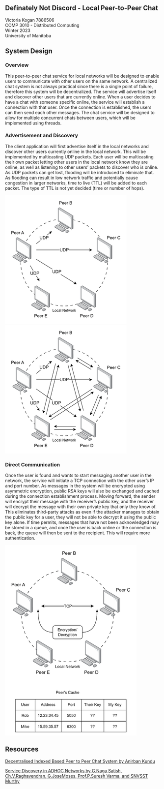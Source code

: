## Definately Not Discord - Local Peer-to-Peer Chat

Victoria Kogan 7886506\
COMP 3010 - Distributed Computing\
Winter 2023\
University of Manitoba

## System Design


### Overview

This peer-to-peer chat service for local networks will be designed to enable users to communicate with other users on the same network. 
A centralized chat system is not always practical since there is a single point of failure, therefore this system will be decentralized. 
The service will advertise itself and discover other users that are currently online. 
When a user decides to have a chat with someone specific online, the service will establish a connection with that user. 
Once the connection is established, the users can then send each other messages. 
The chat service will be designed to allow for multiple concurrent chats between users, which will be implemented using threads.


### Advertisement and Discovery

The client application will first advertise itself in the local networks and discover other users currently online in the local network. 
This will be implemented by multicasting UDP packets. 
Each user will be multicasting their own packet letting other users in the local network know they are online, as well as listening to other users’ packets to discover who is online. 
As UDP packets can get lost, flooding will be introduced to eliminate that. 
As flooding can result in low network traffic and potentially cause congestion in larger networks, time to live (TTL) will be added to each packet. 
The type of TTL is not yet decided (time or number of hops).

![Alt text](images/OnlineOffline.png)
![Alt text](images/FloodGossip.png)


### Direct Communication

Once the user is found and wants to start messaging another user in the network, the service will initiate a TCP connection with the other user’s IP and port number. 
As messages in the system will be encrypted using asymmetric encryption, public RSA keys will also be exchanged and cached during the connection establishment process. 
Moving forward, the sender will encrypt their message with the receiver’s public key, and the receiver will decrypt the message with their own private key that only they know of. 
This eliminates third-party attacks as even if the attacker manages to obtain the public key for a user, they will not be able to decrypt it using the public key alone. 
If time permits, messages that have not been acknowledged may be stored in a queue, and once the user is back online or the connection is back, the queue will then be sent to the recipient. 
This will require more authentication.

![Alt text](images/DirectMessage.png)


## Resources

[Decentralised Indexed Based Peer to Peer Chat System by Anirban Kundu](https://ieeexplore-ieee-org.uml.idm.oclc.org/stamp/stamp.jsp?tp=&arnumber=6317378&tag=1)

[Service Discovery in ADHOC Networks by G.Naga Satish, Ch.V.Raghavendran, G.JoseMoses, Prof.P.Suresh Varma, and SNVSST Murthy](https://www.researchgate.net/publication/266389609_Service_Discovery_in_ADHOC_Networks)
